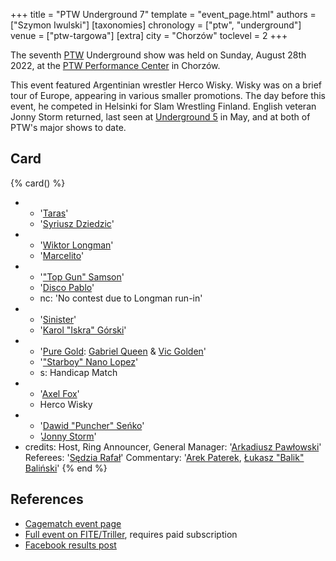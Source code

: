 +++
title = "PTW Underground 7"
template = "event_page.html"
authors = ["Szymon Iwulski"]
[taxonomies]
chronology = ["ptw", "underground"]
venue = ["ptw-targowa"]
[extra]
city = "Chorzów"
toclevel = 2
+++

The seventh [PTW](@/o/ptw.md) Underground show was held on Sunday, August 28th 2022, at the [PTW Performance Center](@/v/ptw-targowa.md) in Chorzów.

This event featured Argentinian wrestler Herco Wisky. Wisky was on a brief tour of Europe, appearing in various smaller promotions. The day before this event, he competed in Helsinki for Slam Wrestling Finland. English veteran Jonny Storm returned, last seen at [Underground 5](@/e/ptw/2022-05-29-ptw-underground-5.md) in May, and at both of PTW's major shows to date.

## Card

{% card() %}
- - '[Taras](@/w/taras.md)'
  - '[Syriusz Dziedzic](@/w/dziedzic.md)'
- - '[Wiktor Longman](@/w/wiktor-longman.md)'
  - '[Marcelito](@/w/marcelito.md)'
- - '["Top Gun" Samson](@/w/samson.md)'
  - '[Disco Pablo](@/w/disco-pablo.md)'
  - nc: 'No contest due to Longman run-in'
- - '[Sinister](@/w/sinister.md)'
  - '[Karol "Iskra" Górski](@/w/iskra.md)'
- - '[Pure Gold](@/tt/pure-gold.md): [Gabriel Queen](@/w/gabriel-queen.md) & [Vic Golden](@/w/vic-golden.md)'
  - '["Starboy" Nano Lopez](@/w/nano-lopez.md)'
  - s: Handicap Match
- - '[Axel Fox](@/w/axel-fox.md)'
  - Herco Wisky
- - '[Dawid "Puncher" Seńko](@/w/puncher.md)'
  - '[Jonny Storm](@/w/jonny-storm.md)'
- credits:
    Host, Ring Announcer, General Manager: '[Arkadiusz Pawłowski](@/w/pan-pawlowski.md)'
    Referees: '[Sędzia Rafał](@/w/alex-brave.md)'
    Commentary: '[Arek Paterek](@/w/arek-paterek.md), [Łukasz "Balik" Baliński](@/w/lukasz-balinski.md)'
{% end %}

## References

* [Cagematch event page](https://www.cagematch.net/?id=1&nr=348785)
* [Full event on FITE/Triller](https://www.trillertv.com/watch/kinguin-ptw-underground-7-pl/2pbtx/), requires paid subscription
* [Facebook results post](https://www.facebook.com/PrimeTimeWrestlingPL/posts/pfbid02ZMKmGfBYkiCfbPRYzKqfidLMK8FqMwJSWMyjW41u28DmQGBDhKBXVcWMZ6kRWRLVl)
